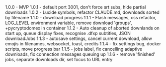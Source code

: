 1.0.0 - MVP
1.0.1 - default port 3001, don't force srt subs, hide partial downloads
1.0.2 - Lucide symbols, refactor CLAUDE.md, downloads sorted by filename
1.1.0 - download progress
1.1.1 - Flash messages, css refactor, LOG_LEVEL environment variable, remove download 'groups', +pycryptodomex in container
1.1.2 - Auto cleanup of aborted downlands on start up, queue display fixes, recognise .dfxp subtitles, JSON downloadJobs
1.1.3 - autosave settings, cancel current download, allow emojis in filenames, websocket, toast, credits
1.1.4 - fix settings bug, docker scripts, move progress bar
1.1.5 - jobs label, fix cancelling adaptive downloads, fix connection messages queuing up
1.1.6 - remove 'finished' jobs, separate downloads dir, set focus to URL entry
